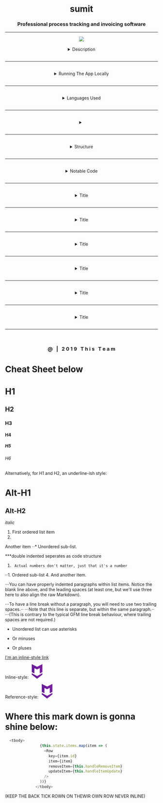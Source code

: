 <h1 align="center">sumit</h1>
<h3 align="center">Professional process tracking and invoicing software</h3>
<hr>

<p align="center">
<a href="our-heroku-location.com">
<img  src="https://media.giphy.com/media/ibjElD6wvhx6WG5nfQ/giphy.gif">
</a></p>

<p align="center"><a href="https://media.giphy.com/media/ibjElD6wvhx6WG5nfQ/giphy.gif"></a></p>

<details align="justify"><summary align="center">Description</summary>Lorem ipsum dolor sit amet consectetur adipisicing elit. Veritatis, vero ipsum expedita maiores qui alias vel dicta harum, aperiam ex laboriosam fugit cum odio veniam quae. Quasi, repudiandae veritatis? Cum!</details>
<br>
<hr>
<br>
<details align="justify"><summary align="center">Running The App Locally</summary>Lorem ipsum dolor sit amet consectetur adipisicing elit. Veritatis, vero ipsum expedita maiores qui alias vel dicta harum, aperiam ex laboriosam fugit cum odio veniam quae. Quasi, repudiandae veritatis? Cum!</details>
<br>
<hr>
<br>
<details align="justify"><summary align="center">Languages Used</summary>Lorem ipsum dolor sit amet consectetur adipisicing elit. Veritatis, vero ipsum expedita maiores qui alias vel dicta harum, aperiam ex laboriosam fugit cum odio veniam quae. Quasi, repudiandae veritatis? Cum!</details>
<br>
<hr>
<br>
<details align="justify"><summary align="center">


</summary>Lorem ipsum dolor sit amet consectetur adipisicing elit. Veritatis, vero ipsum expedita maiores qui alias vel dicta harum, aperiam ex laboriosam fugit cum odio veniam quae. Quasi, repudiandae veritatis? Cum!</details>
<br>
<hr>
<br>
<details align="justify"><summary align="center">Structure</summary>Lorem ipsum dolor sit amet consectetur adipisicing elit. Veritatis, vero ipsum expedita maiores qui alias vel dicta harum, aperiam ex laboriosam fugit cum odio veniam quae. Quasi, repudiandae veritatis? Cum!</details>
<br>
<hr>
<br>
<details align="justify"><summary align="center">Notable Code</summary>Lorem ipsum dolor sit amet consectetur adipisicing elit. Veritatis, vero ipsum expedita maiores qui alias vel dicta harum, aperiam ex laboriosam fugit cum odio veniam quae. Quasi, repudiandae veritatis? Cum!</details>
<br>
<hr>
<br>
<details align="justify"><summary align="center">Title</summary>Lorem ipsum dolor sit amet consectetur adipisicing elit. Veritatis, vero ipsum expedita maiores qui alias vel dicta harum, aperiam ex laboriosam fugit cum odio veniam quae. Quasi, repudiandae veritatis? Cum!</details>
<br>
<hr>
<br>
<details align="justify"><summary align="center">Title</summary>Lorem ipsum dolor sit amet consectetur adipisicing elit. Veritatis, vero ipsum expedita maiores qui alias vel dicta harum, aperiam ex laboriosam fugit cum odio veniam quae. Quasi, repudiandae veritatis? Cum!</details>
<br>
<hr>
<br>
<details align="justify"><summary align="center">Title</summary>Lorem ipsum dolor sit amet consectetur adipisicing elit. Veritatis, vero ipsum expedita maiores qui alias vel dicta harum, aperiam ex laboriosam fugit cum odio veniam quae. Quasi, repudiandae veritatis? Cum!</details>
<br>
<hr>
<br>
<details align="justify"><summary align="center">Title</summary>Lorem ipsum dolor sit amet consectetur adipisicing elit. Veritatis, vero ipsum expedita maiores qui alias vel dicta harum, aperiam ex laboriosam fugit cum odio veniam quae. Quasi, repudiandae veritatis? Cum!</details>
<br>
<hr>
<br>
<details align="justify"><summary align="center">Title</summary>Lorem ipsum dolor sit amet consectetur adipisicing elit. Veritatis, vero ipsum expedita maiores qui alias vel dicta harum, aperiam ex laboriosam fugit cum odio veniam quae. Quasi, repudiandae veritatis? Cum!</details>
<br>
<hr>
<br>
<details align="justify"><summary align="center">Title</summary>Lorem ipsum dolor sit amet consectetur adipisicing elit. Veritatis, vero ipsum expedita maiores qui alias vel dicta harum, aperiam ex laboriosam fugit cum odio veniam quae. Quasi, repudiandae veritatis? Cum!</details>
<br>
<hr>
<br>
<h3 align="center">@ &nbsp; | &nbsp; 2 0 1 9 &nbsp; T h i s &nbsp; T e a m</h3> 


 # Cheat Sheet below

 # H1
## H2
### H3
#### H4
##### H5
###### H6

Alternatively, for H1 and H2, an underline-ish style:

Alt-H1
======

Alt-H2
------

*italic*

1. First ordered list item
2. 
 Another item
⋅⋅* Unordered sub-list. 

***double indented seperates as code structure
1.      Actual numbers don't matter, just that it's a number
⋅⋅1. Ordered sub-list
4. And another item.

⋅⋅⋅You can have properly indented paragraphs within list items. Notice the blank line above, and the leading spaces (at least one, but we'll use three here to also align the raw Markdown).

⋅⋅⋅To have a line break without a paragraph, you will need to use two trailing spaces.⋅⋅
⋅⋅⋅Note that this line is separate, but within the same paragraph.⋅⋅
⋅⋅⋅(This is contrary to the typical GFM line break behaviour, where trailing spaces are not required.)

* Unordered list can use asterisks
- Or minuses
+ Or pluses

[I'm an inline-style link](https://www.google.com)




Inline-style: 
![alt text](https://github.com/adam-p/markdown-here/raw/master/src/common/images/icon48.png "Logo Title Text 1")

Reference-style: 
![alt text][logo]

[logo]: https://github.com/adam-p/markdown-here/raw/master/src/common/images/icon48.png "Logo Title Text 2"


# Where this mark down is gonna shine below:

```javascript
  <tbody>
                {this.state.items.map(item => (
                  <Row
                    key={item.id}
                    item={item}
                    removeItem={this.handleRemoveItem}
                    updateItem={this.handleItemUpdate}
                  />
                ))}
              </tbody>
```
(KEEP THE BACK TICK ROWN ON THEWIR OWN ROW NEVER INLINE)
